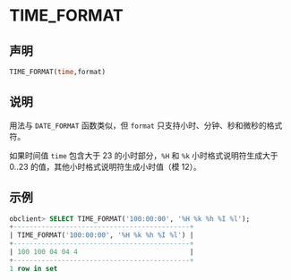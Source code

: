 # TIME_FORMAT

## 声明

```sql
TIME_FORMAT(time,format)
```

## 说明

用法与 `DATE_FORMAT` 函数类似，但 `format` 只支持小时、分钟、秒和微秒的格式符。

如果时间值 `time` 包含大于 23 的小时部分，`%H` 和 `%k` 小时格式说明符生成大于 0..23 的值，其他小时格式说明符生成小时值（模 12）。

## 示例

```sql
obclient> SELECT TIME_FORMAT('100:00:00', '%H %k %h %I %l');
+--------------------------------------------+
| TIME_FORMAT('100:00:00', '%H %k %h %I %l') |
+--------------------------------------------+
| 100 100 04 04 4                            |
+--------------------------------------------+
1 row in set 
```
